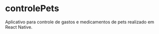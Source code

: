 # controlePets
Aplicativo para controle de gastos e medicamentos de pets realizado em React Native.

